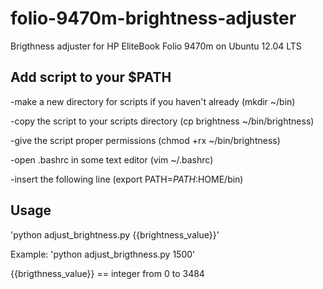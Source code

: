 folio-9470m-brightness-adjuster
===============================

Brigthness adjuster for HP EliteBook Folio 9470m on Ubuntu 12.04 LTS

Add script to your $PATH 
---------------------
-make a new directory for scripts if you haven't already (mkdir ~/bin)

-copy the script to your scripts directory (cp brightness ~/bin/brightness)

-give the script proper permissions (chmod +rx ~/bin/brightness)

-open .bashrc in some text editor (vim ~/.bashrc)

-insert the following line (export PATH=$PATH:$HOME/bin)

Usage
---------------------
'python adjust_brightness.py {{brightness_value}}'

Example: 'python adjust_brigthness.py 1500'

{{brigthness_value}} == integer from 0 to 3484


